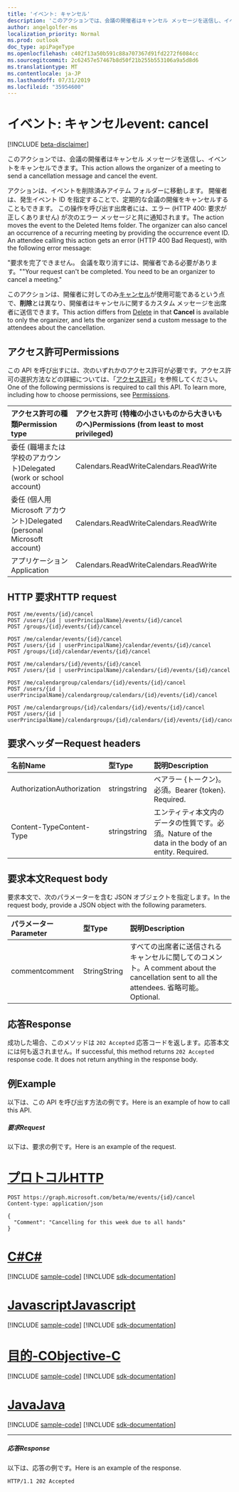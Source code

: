 ```yaml
---
title: 'イベント: キャンセル'
description: 'このアクションでは、会議の開催者はキャンセル メッセージを送信し、イベントをキャンセルできます。 '
author: angelgolfer-ms
localization_priority: Normal
ms.prod: outlook
doc_type: apiPageType
ms.openlocfilehash: c402f13a50b591c88a707367d91fd2272f6084cc
ms.sourcegitcommit: 2c62457e57467b8d50f21b255b553106a9a5d8d6
ms.translationtype: MT
ms.contentlocale: ja-JP
ms.lasthandoff: 07/31/2019
ms.locfileid: "35954600"
---
```

# <a name="event-cancel"></a><span data-ttu-id="e5e4e-103">イベント: キャンセル</span><span class="sxs-lookup"><span data-stu-id="e5e4e-103">event: cancel</span></span>

[!INCLUDE [beta-disclaimer](../../includes/beta-disclaimer.md)]

<span data-ttu-id="e5e4e-104">このアクションでは、会議の開催者はキャンセル メッセージを送信し、イベントをキャンセルできます。</span><span class="sxs-lookup"><span data-stu-id="e5e4e-104">This action allows the organizer of a meeting to send a cancellation message and cancel the event.</span></span> 

<span data-ttu-id="e5e4e-p101">アクションは、イベントを削除済みアイテム フォルダーに移動します。 開催者は、発生イベント ID を指定することで、定期的な会議の開催をキャンセルすることもできます。 この操作を呼び出す出席者には、エラー (HTTP 400: 要求が正しくありません) が次のエラー メッセージと共に通知されます。</span><span class="sxs-lookup"><span data-stu-id="e5e4e-p101">The action moves the event to the Deleted Items folder. The organizer can also cancel an occurrence of a recurring meeting by providing the occurrence event ID. An attendee calling this action gets an error (HTTP 400 Bad Request), with the following error message:</span></span>

<span data-ttu-id="e5e4e-p102">"要求を完了できません。 会議を取り消すには、開催者である必要があります。"</span><span class="sxs-lookup"><span data-stu-id="e5e4e-p102">"Your request can't be completed. You need to be an organizer to cancel a meeting."</span></span>

<span data-ttu-id="e5e4e-110">このアクションは、開催者に対してのみ[キャンセル](event-delete.md)が使用可能であるという点で、**削除**とは異なり、開催者はキャンセルに関するカスタム メッセージを出席者に送信できます。</span><span class="sxs-lookup"><span data-stu-id="e5e4e-110">This action differs from [Delete](event-delete.md) in that **Cancel** is available to only the organizer, and lets the organizer send a custom message to the attendees about the cancellation.</span></span>

## <a name="permissions"></a><span data-ttu-id="e5e4e-111">アクセス許可</span><span class="sxs-lookup"><span data-stu-id="e5e4e-111">Permissions</span></span>
<span data-ttu-id="e5e4e-p103">この API を呼び出すには、次のいずれかのアクセス許可が必要です。アクセス許可の選択方法などの詳細については、「[アクセス許可](/graph/permissions-reference)」を参照してください。</span><span class="sxs-lookup"><span data-stu-id="e5e4e-p103">One of the following permissions is required to call this API. To learn more, including how to choose permissions, see [Permissions](/graph/permissions-reference).</span></span>

|<span data-ttu-id="e5e4e-114">アクセス許可の種類</span><span class="sxs-lookup"><span data-stu-id="e5e4e-114">Permission type</span></span>      | <span data-ttu-id="e5e4e-115">アクセス許可 (特権の小さいものから大きいものへ)</span><span class="sxs-lookup"><span data-stu-id="e5e4e-115">Permissions (from least to most privileged)</span></span>              |
|:--------------------|:---------------------------------------------------------|
|<span data-ttu-id="e5e4e-116">委任 (職場または学校のアカウント)</span><span class="sxs-lookup"><span data-stu-id="e5e4e-116">Delegated (work or school account)</span></span> | <span data-ttu-id="e5e4e-117">Calendars.ReadWrite</span><span class="sxs-lookup"><span data-stu-id="e5e4e-117">Calendars.ReadWrite</span></span>    |
|<span data-ttu-id="e5e4e-118">委任 (個人用 Microsoft アカウント)</span><span class="sxs-lookup"><span data-stu-id="e5e4e-118">Delegated (personal Microsoft account)</span></span> | <span data-ttu-id="e5e4e-119">Calendars.ReadWrite</span><span class="sxs-lookup"><span data-stu-id="e5e4e-119">Calendars.ReadWrite</span></span>    |
|<span data-ttu-id="e5e4e-120">アプリケーション</span><span class="sxs-lookup"><span data-stu-id="e5e4e-120">Application</span></span> | <span data-ttu-id="e5e4e-121">Calendars.ReadWrite</span><span class="sxs-lookup"><span data-stu-id="e5e4e-121">Calendars.ReadWrite</span></span> |

## <a name="http-request"></a><span data-ttu-id="e5e4e-122">HTTP 要求</span><span class="sxs-lookup"><span data-stu-id="e5e4e-122">HTTP request</span></span>
<!-- { "blockType": "ignored" } -->
```http
POST /me/events/{id}/cancel
POST /users/{id | userPrincipalName}/events/{id}/cancel
POST /groups/{id}/events/{id}/cancel

POST /me/calendar/events/{id}/cancel
POST /users/{id | userPrincipalName}/calendar/events/{id}/cancel
POST /groups/{id}/calendar/events/{id}/cancel

POST /me/calendars/{id}/events/{id}/cancel
POST /users/{id | userPrincipalName}/calendars/{id}/events/{id}/cancel

POST /me/calendargroup/calendars/{id}/events/{id}/cancel
POST /users/{id | userPrincipalName}/calendargroup/calendars/{id}/events/{id}/cancel

POST /me/calendargroups/{id}/calendars/{id}/events/{id}/cancel
POST /users/{id | userPrincipalName}/calendargroups/{id}/calendars/{id}/events/{id}/cancel
```
## <a name="request-headers"></a><span data-ttu-id="e5e4e-123">要求ヘッダー</span><span class="sxs-lookup"><span data-stu-id="e5e4e-123">Request headers</span></span>
| <span data-ttu-id="e5e4e-124">名前</span><span class="sxs-lookup"><span data-stu-id="e5e4e-124">Name</span></span>       | <span data-ttu-id="e5e4e-125">型</span><span class="sxs-lookup"><span data-stu-id="e5e4e-125">Type</span></span> | <span data-ttu-id="e5e4e-126">説明</span><span class="sxs-lookup"><span data-stu-id="e5e4e-126">Description</span></span>|
|:---------------|:--------|:----------|
| <span data-ttu-id="e5e4e-127">Authorization</span><span class="sxs-lookup"><span data-stu-id="e5e4e-127">Authorization</span></span>  | <span data-ttu-id="e5e4e-128">string</span><span class="sxs-lookup"><span data-stu-id="e5e4e-128">string</span></span>  | <span data-ttu-id="e5e4e-p104">ベアラー {トークン}。必須。</span><span class="sxs-lookup"><span data-stu-id="e5e4e-p104">Bearer {token}. Required.</span></span> |
| <span data-ttu-id="e5e4e-131">Content-Type</span><span class="sxs-lookup"><span data-stu-id="e5e4e-131">Content-Type</span></span> | <span data-ttu-id="e5e4e-132">string</span><span class="sxs-lookup"><span data-stu-id="e5e4e-132">string</span></span>  | <span data-ttu-id="e5e4e-p105">エンティティ本文内のデータの性質です。必須。</span><span class="sxs-lookup"><span data-stu-id="e5e4e-p105">Nature of the data in the body of an entity. Required.</span></span> |

## <a name="request-body"></a><span data-ttu-id="e5e4e-135">要求本文</span><span class="sxs-lookup"><span data-stu-id="e5e4e-135">Request body</span></span>
<span data-ttu-id="e5e4e-136">要求本文で、次のパラメーターを含む JSON オブジェクトを指定します。</span><span class="sxs-lookup"><span data-stu-id="e5e4e-136">In the request body, provide a JSON object with the following parameters.</span></span>

| <span data-ttu-id="e5e4e-137">パラメーター</span><span class="sxs-lookup"><span data-stu-id="e5e4e-137">Parameter</span></span>    | <span data-ttu-id="e5e4e-138">型</span><span class="sxs-lookup"><span data-stu-id="e5e4e-138">Type</span></span>   |<span data-ttu-id="e5e4e-139">説明</span><span class="sxs-lookup"><span data-stu-id="e5e4e-139">Description</span></span>|
|:---------------|:--------|:----------|
|<span data-ttu-id="e5e4e-140">comment</span><span class="sxs-lookup"><span data-stu-id="e5e4e-140">comment</span></span>|<span data-ttu-id="e5e4e-141">String</span><span class="sxs-lookup"><span data-stu-id="e5e4e-141">String</span></span>|<span data-ttu-id="e5e4e-142">すべての出席者に送信されるキャンセルに関してのコメント。</span><span class="sxs-lookup"><span data-stu-id="e5e4e-142">A comment about the cancellation sent to all the attendees.</span></span> <span data-ttu-id="e5e4e-143">省略可能。</span><span class="sxs-lookup"><span data-stu-id="e5e4e-143">Optional.</span></span>|

## <a name="response"></a><span data-ttu-id="e5e4e-144">応答</span><span class="sxs-lookup"><span data-stu-id="e5e4e-144">Response</span></span>

<span data-ttu-id="e5e4e-p107">成功した場合、このメソッドは `202 Accepted` 応答コードを返します。応答本文には何も返されません。</span><span class="sxs-lookup"><span data-stu-id="e5e4e-p107">If successful, this method returns `202 Accepted` response code. It does not return anything in the response body.</span></span>

## <a name="example"></a><span data-ttu-id="e5e4e-147">例</span><span class="sxs-lookup"><span data-stu-id="e5e4e-147">Example</span></span>
<span data-ttu-id="e5e4e-148">以下は、この API を呼び出す方法の例です。</span><span class="sxs-lookup"><span data-stu-id="e5e4e-148">Here is an example of how to call this API.</span></span>
##### <a name="request"></a><span data-ttu-id="e5e4e-149">要求</span><span class="sxs-lookup"><span data-stu-id="e5e4e-149">Request</span></span>
<span data-ttu-id="e5e4e-150">以下は、要求の例です。</span><span class="sxs-lookup"><span data-stu-id="e5e4e-150">Here is an example of the request.</span></span>

# <a name="httptabhttp"></a>[<span data-ttu-id="e5e4e-151">プロトコル</span><span class="sxs-lookup"><span data-stu-id="e5e4e-151">HTTP</span></span>](#tab/http)
<!-- {
  "blockType": "request",
  "name": "event_cancel"
}-->
```http
POST https://graph.microsoft.com/beta/me/events/{id}/cancel
Content-type: application/json

{
  "Comment": "Cancelling for this week due to all hands"
}
```
# <a name="ctabcsharp"></a>[<span data-ttu-id="e5e4e-152">C#</span><span class="sxs-lookup"><span data-stu-id="e5e4e-152">C#</span></span>](#tab/csharp)
[!INCLUDE [sample-code](../includes/snippets/csharp/event-cancel-csharp-snippets.md)]
[!INCLUDE [sdk-documentation](../includes/snippets/snippets-sdk-documentation-link.md)]

# <a name="javascripttabjavascript"></a>[<span data-ttu-id="e5e4e-153">Javascript</span><span class="sxs-lookup"><span data-stu-id="e5e4e-153">Javascript</span></span>](#tab/javascript)
[!INCLUDE [sample-code](../includes/snippets/javascript/event-cancel-javascript-snippets.md)]
[!INCLUDE [sdk-documentation](../includes/snippets/snippets-sdk-documentation-link.md)]

# <a name="objective-ctabobjc"></a>[<span data-ttu-id="e5e4e-154">目的-C</span><span class="sxs-lookup"><span data-stu-id="e5e4e-154">Objective-C</span></span>](#tab/objc)
[!INCLUDE [sample-code](../includes/snippets/objc/event-cancel-objc-snippets.md)]
[!INCLUDE [sdk-documentation](../includes/snippets/snippets-sdk-documentation-link.md)]

# <a name="javatabjava"></a>[<span data-ttu-id="e5e4e-155">Java</span><span class="sxs-lookup"><span data-stu-id="e5e4e-155">Java</span></span>](#tab/java)
[!INCLUDE [sample-code](../includes/snippets/java/event-cancel-java-snippets.md)]
[!INCLUDE [sdk-documentation](../includes/snippets/snippets-sdk-documentation-link.md)]

---


##### <a name="response"></a><span data-ttu-id="e5e4e-156">応答</span><span class="sxs-lookup"><span data-stu-id="e5e4e-156">Response</span></span>
<span data-ttu-id="e5e4e-157">以下は、応答の例です。</span><span class="sxs-lookup"><span data-stu-id="e5e4e-157">Here is an example of the response.</span></span>
<!-- {
  "blockType": "response",
  "truncated": true
} -->
```http
HTTP/1.1 202 Accepted
```

<!-- uuid: 8fcb5dbc-d5aa-4681-8e31-b001d5168d79
2015-10-25 14:57:30 UTC -->
<!--
{
  "type": "#page.annotation",
  "description": "event: cancel",
  "keywords": "",
  "section": "documentation",
  "tocPath": "",
  "suppressions": [
  ]
}
-->
